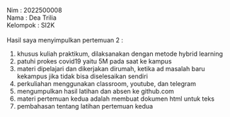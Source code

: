 Nim : 2022500008<br>
Nama : Dea Trilia<br>
Kelompok : SI2K<br>
<br>
Hasil saya menyimpulkan pertemuan 2 :<br>
1. khusus kuliah praktikum, dilaksanakan dengan metode hybrid learning<br>
2. patuhi prokes covid19 yaitu 5M pada saat ke kampus<br>
3. materi dipelajari dan dikerjakan dirumah, ketika ad masalah baru kekampus jika tidak bisa diselesaikan sendiri<br>
4. perkuliahan menggunakan classroom, youtube, dan telegram<br>
5. mengumpulkan hasil latihan dan absen ke github.com<br>
6. materi pertemuan kedua adalah membuat dokumen html untuk teks<br>
7. pembahasan tentang latihan pertemuan kedua<br>
